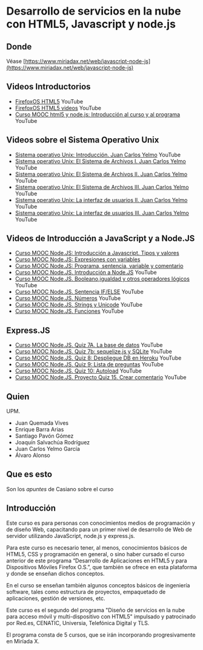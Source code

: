 # Desarrollo de servicios en la nube con HTML5, Javascript y node.js

## Donde

Véase
[https://www.miriadax.net/web/javascript-node-js](https://www.miriadax.net/web/javascript-node-js)

## Videos Introductorios

* [FirefoxOS HTML5](https://www.youtube.com/channel/UCi0iZJ2QSU4koTMJ5WeUaVA) YouTube
* [FirefoxOS HTML5 videos](https://www.youtube.com/user/FirefoxOSHTML5/videos) YouTube
* [Curso MOOC html5 y node.js: Introducción al curso y al programa](https://youtu.be/5uvM7zeLGyQ) YouTube

## Videos sobre el Sistema Operativo Unix

* [Sistema operativo Unix: Introducción. Juan Carlos Yelmo](https://youtu.be/_nRGuGA4G5w) YouTube
* [Sistema operativo Unix: El Sistema de Archivos I. Juan Carlos Yelmo](https://youtu.be/11qPfkJo_b0) YouTube
* [Sistema operativo Unix: El Sistema de Archivos II. Juan Carlos Yelmo](https://youtu.be/VjaEbmT7SQQ) YouTube
* [Sistema operativo Unix: El Sistema de Archivos III. Juan Carlos Yelmo](https://youtu.be/3gY_HiYiimY) YouTube
* [Sistema operativo Unix: La interfaz de usuarios II. Juan Carlos Yelmo](https://youtu.be/oPLOsdjeOwY) YouTube
* [Sistema operativo Unix: La interfaz de usuarios III. Juan Carlos Yelmo](https://youtu.be/5IhawAobXGw) YouTube

## Videos de Introducción a JavaScript y a Node.JS

* [Curso MOOC Node.JS: Introducción a Javascript. Tipos y valores](https://youtu.be/20ek1mYam1o)
* [Curso MOOC Node.JS: Expresiones con variables](https://youtu.be/nImIVpIfXCk)
* [Curso MOOC Node.JS: Programa, sentencia, variable y comentario](https://youtu.be/YmaTo8x_LA8)
* [Curso MOOC Node.JS. Introducción a Node.JS](https://youtu.be/ydzOcjE7-A4) YouTube
* [Curso MOOC Node.JS. Booleano,igualdad y otros operadores lógicos](https://youtu.be/4AUjKP1udRc) YouTube
* [Curso MOOC Node.JS. Sentencia IF/ELSE](https://youtu.be/933cbQ2ZLX8) YouTube
* [Curso MOOC Node.JS. Números](https://youtu.be/3Hns7pxZK9I) YouTube
* [Curso MOOC Node.JS. Strings y Unicode](https://youtu.be/2_K1Z3Tmdak) YouTube
* [Curso MOOC Node.JS. Funciones](https://youtu.be/QFeZqa_VObc) YouTube

## Express.JS

* [Curso MOOC Node.JS. Quiz 7A. La base de datos](https://youtu.be/l5nviUiDRDI) YouTube
* [Curso MOOC Node.JS. Quiz 7b: sequelize.js y SQLite](https://youtu.be/mU_GDocS_Ys) YouTube
* [Curso MOOC Node.JS. Quiz 8: Despliegue DB en Heroku](https://youtu.be/_jzjaraiE3A) YouTube
* [Curso MOOC Node.JS. Quiz 9: Lista de preguntas](https://youtu.be/zGT8rVBe2hY) YouTube
* [Curso MOOC Node.JS. Quiz 10: Autoload](https://youtu.be/pSDk_l_jhs0) YouTube
* [Curso MOOC Node.JS. Proyecto Quiz 15. Crear comentario](https://www.youtube.com/watch?v=olCP6o3_zGg) YouTube

## Quien

UPM. 

* Juan Quemada Vives
* Enrique Barra Arias
* Santiago Pavón Gómez
* Joaquín Salvachúa Rodríguez
* Juan Carlos Yelmo García
* Álvaro Alonso

## Que es esto

Son los *apuntes* de Casiano sobre el curso

## Introducción

Este curso es para personas con conocimientos medios de programación
y de diseño Web, capacitando para un primer nivel de desarrollo de
Web de servidor utilizando JavaScript, node.js y express.js. 

Para
este curso es necesario tener, al menos, conocimientos básicos de
HTML5, CSS y programación en general, o sino haber cursado el curso
anterior de este programa “Desarrollo de Aplicaciones en HTML5 y
para Dispositivos Móviles Firefox O.S.”, que también se ofrece en
esta plataforma y donde se enseñan dichos conceptos. 

En el curso
se enseñan también algunos conceptos básicos de ingeniería software,
tales como estructura de proyectos, empaquetado de aplicaciones,
gestión de versiones, etc. 

Este curso es el segundo del programa
"Diseño de servicios en la nube para acceso móvil y multi-dispositivo
con HTML5" 
impulsado y patrocinado por Red.es, CENATIC, Universia,
Telefónica Digital y TLS.

 El programa consta de 5 cursos, que se
irán incorporando progresivamente en Miríada X.
